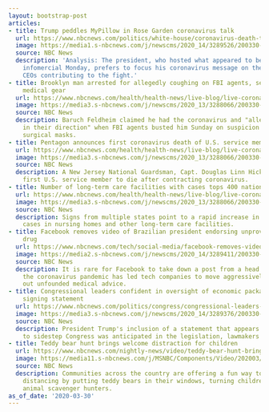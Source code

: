 ```yaml
---
layout: bootstrap-post
articles:
- title: Trump peddles MyPillow in Rose Garden coronavirus talk
  url: https://www.nbcnews.com/politics/white-house/coronavirus-death-toll-rises-trump-gives-ceos-star-turn-n1172571
  image: https://media1.s-nbcnews.com/j/newscms/2020_14/3289526/200330-donald-trump-michael-lindell-ac-724p_d8f4a21ea887975a07a2aaa722a82604.nbcnews-fp-1200-630.jpg
  source: NBC News
  description: 'Analysis: The president, who hosted what appeared to be a White House
    infomercial Monday, prefers to focus his coronavirus message on the number of
    CEOs contributing to the fight.'
- title: Brooklyn man arrested for allegedly coughing on FBI agents, selling marked-up
    medical gear
  url: https://www.nbcnews.com/health/health-news/live-blog/live-coronavirus-updates-trump-extends-social-distancing-guidelines-governors-warn-n1171761/ncrd1172596
  image: https://media3.s-nbcnews.com/j/newscms/2020_13/3288066/200330-coronavirus-live-blog-social-only_b9f8949136c9e107b065156c1dd33865.nbcnews-fp-1200-630.jpg
  source: NBC News
  description: Baruch Feldheim claimed he had the coronavirus and "allegedly coughed
    in their direction" when FBI agents busted him Sunday on suspicion of peddling
    surgical masks.
- title: Pentagon announces first coronavirus death of U.S. service member
  url: https://www.nbcnews.com/health/health-news/live-blog/live-coronavirus-updates-trump-extends-social-distancing-guidelines-governors-warn-n1171761/ncrd1172576
  image: https://media3.s-nbcnews.com/j/newscms/2020_13/3288066/200330-coronavirus-live-blog-social-only_b9f8949136c9e107b065156c1dd33865.nbcnews-fp-1200-630.jpg
  source: NBC News
  description: A New Jersey National Guardsman, Capt. Douglas Linn Hickock, was the
    first U.S. service member to die after contracting coronavirus.
- title: Number of long-term care facilities with cases tops 400 nationwide
  url: https://www.nbcnews.com/health/health-news/live-blog/live-coronavirus-updates-trump-extends-social-distancing-guidelines-governors-warn-n1171761/ncrd1172581
  image: https://media3.s-nbcnews.com/j/newscms/2020_13/3288066/200330-coronavirus-live-blog-social-only_b9f8949136c9e107b065156c1dd33865.nbcnews-fp-1200-630.jpg
  source: NBC News
  description: Signs from multiple states point to a rapid increase in coronavirus
    cases in nursing homes and other long-term care facilities.
- title: Facebook removes video of Brazilian president endorsing unproven antiviral
    drug
  url: https://www.nbcnews.com/tech/social-media/facebook-removes-video-brazilian-president-endorsing-unproven-antiviral-drug-n1172566
  image: https://media2.s-nbcnews.com/j/newscms/2020_14/3289411/200330-jair-bolsonaro-ew-646p_4018d153b74941b931bfc3ec06e911a0.nbcnews-fp-1200-630.jpg
  source: NBC News
  description: It is rare for Facebook to take down a post from a head of state, but
    the coronavirus pandemic has led tech companies to move aggressively to filter
    out unfounded medical advice.
- title: Congressional leaders confident in oversight of economic package despite
    signing statement
  url: https://www.nbcnews.com/politics/congress/congressional-leaders-confident-oversight-economic-package-despite-signing-statement-n1172521
  image: https://media3.s-nbcnews.com/j/newscms/2020_14/3289376/200330-donald-trump-care-act-ew-615p_d34586d3ee9b314b1a913bbb2b6fef0f.nbcnews-fp-1200-630.jpg
  source: NBC News
  description: President Trump's inclusion of a statement that appears to be an attempt
    to sidestep Congress was anticipated in the legislation, lawmakers say.
- title: Teddy bear hunt brings welcome distraction for children
  url: https://www.nbcnews.com/nightly-news/video/teddy-bear-hunt-brings-welcome-distraction-for-children-81397317874
  image: https://media11.s-nbcnews.com/j/MSNBC/Components/Video/202003/nn_kda_ia_bear_hunt_windows_200330_1920x1080.nbcnews-fp-1200-630.jpg
  source: NBC News
  description: Communities across the country are offering a fun way to practice social
    distancing by putting teddy bears in their windows, turning children into stuffed
    animal scavenger hunters.
as_of_date: '2020-03-30'
---
```


